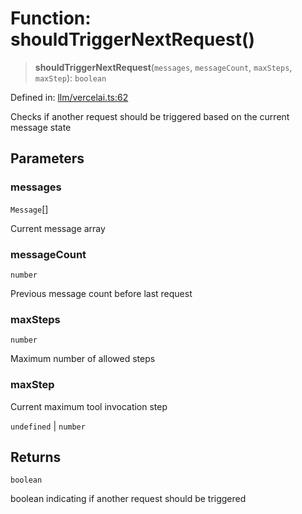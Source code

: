 # Function: shouldTriggerNextRequest()

> **shouldTriggerNextRequest**(`messages`, `messageCount`, `maxSteps`, `maxStep`): `boolean`

Defined in: [llm/vercelai.ts:62](https://github.com/GeoDaCenter/openassistant/blob/2a93b5036fdb3a9355cf5403bdecfb2525f1d8b3/packages/core/src/llm/vercelai.ts#L62)

Checks if another request should be triggered based on the current message state

## Parameters

### messages

`Message`[]

Current message array

### messageCount

`number`

Previous message count before last request

### maxSteps

`number`

Maximum number of allowed steps

### maxStep

Current maximum tool invocation step

`undefined` | `number`

## Returns

`boolean`

boolean indicating if another request should be triggered
